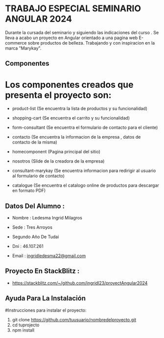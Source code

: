 
# TRABAJO ESPECIAL SEMINARIO ANGULAR 2024

Durante la cursada del seminario  y siguiendo las indicaciones del curso . Se lleva a  acabo un proyecto en Angular orientado a una pagina web E-commerce sobre productos de belleza. Trabajando y con inspiracion en  la marca "Marykay".


## Componentes
# Los componentes creados  que presenta el proyecto son:
- product-list (Se encuentra la lista de productos y su funcionalidad)

- shopping-cart (Se encuentra el carrito y su funcionalidad)

- form-consultant (Se encuentra el formulario de contacto para el cliente)

- contacto  (Se encuentra la informacion de la empresa , datos de contacto de la misma)

- homecomponent  (Pagina principal del sitio)

- nosotros  (Slide de la creadora de la empresa)

- consultant-marykay (Se encuentra informacion para redirigir al usuario al formulario de contacto)

- catalogue (Se encuentra el catalogo online de productos para descargar en formato PDF)






## Datos Del Alumno :

- Nombre : Ledesma Ingrid Milagros

- Sede :  Tres Arroyos

- Segundo Año De Tudai

- Dni : 46.107.261

- Email : ingridledesma22@gmail.com

## Proyecto En StackBlitz :

-  https://stackblitz.com/~/github.com/ingridl23/proyectAngular2024


## Ayuda Para La Instalación

#Instrucciones para instalar el proyecto:


1. git clone https://github.com/tuusuario/nombredelproyecto.git
2. cd tuprojecto
3. npm install